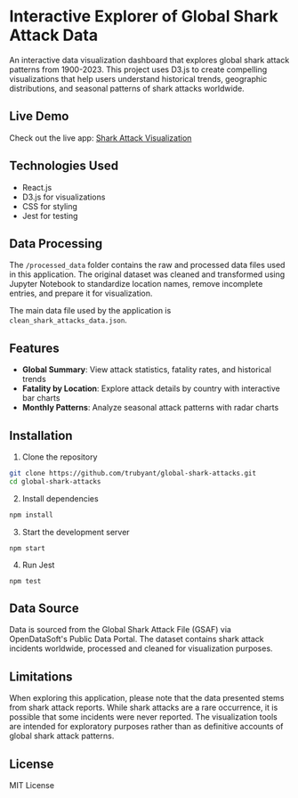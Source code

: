 # Interactive Explorer of Global Shark Attack Data

An interactive data visualization dashboard that explores global shark attack patterns from 1900-2023. This project uses D3.js to create compelling visualizations that help users understand historical trends, geographic distributions, and seasonal patterns of shark attacks worldwide.

## Live Demo
Check out the live app: [Shark Attack Visualization](https://trubyant.github.io/global-shark-attacks/)

## Technologies Used
- React.js
- D3.js for visualizations
- CSS for styling
- Jest for testing

## Data Processing
The `/processed_data` folder contains the raw and processed data files used in this application. The original dataset was cleaned and transformed using Jupyter Notebook to standardize location names, remove incomplete entries, and prepare it for visualization.

The main data file used by the application is `clean_shark_attacks_data.json`.

## Features
- **Global Summary**: View attack statistics, fatality rates, and historical trends
- **Fatality by Location**: Explore attack details by country with interactive bar charts
- **Monthly Patterns**: Analyze seasonal attack patterns with radar charts

## Installation
1. Clone the repository
```bash
git clone https://github.com/trubyant/global-shark-attacks.git
cd global-shark-attacks
```
2. Install dependencies
```bash 
npm install
```
3. Start the development server
```
npm start
```
4. Run Jest 
```
npm test
```
## Data Source
Data is sourced from the Global Shark Attack File (GSAF) via OpenDataSoft's Public Data Portal. The dataset contains shark attack incidents worldwide, processed and cleaned for visualization purposes.

## Limitations
When exploring this application, please note that the data presented stems from shark attack reports. While shark attacks are a rare occurrence, it is possible that some incidents were never reported. The visualization tools are intended for exploratory purposes rather than as definitive accounts of global shark attack patterns.

## License
MIT License
